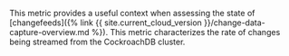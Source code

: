 This metric provides a useful context when assessing the state of [changefeeds]({% link {{ site.current_cloud_version }}/change-data-capture-overview.md %}). This metric characterizes the rate of changes being streamed from the CockroachDB cluster.